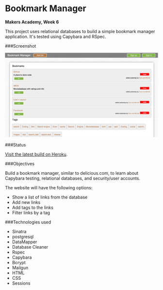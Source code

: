 # Bookmark Manager

**Makers Academy, Week 6**

This project uses relational databases to build a simple bookmark manager application. It's tested using Capybara and RSpec.

###Screenshot

![Image](/bookmark-manager.png)

###Status

[Visit the latest build on Heroku](http://radiant-refuge-8401.herokuapp.com/).

###Objectives

Build a bookmark manager, similar to delicious.com, to learn about Capybara testing, relational databases, and security/user accounts.

The website will have the following options:

- Show a list of links from the database
- Add new links
- Add tags to the links
- Filter links by a tag

###Technologies used

- Sinatra
- postgresql
- DataMapper
- Database Cleaner
- Rspec
- Capybara
- Bcrypt
- Mailgun
- HTML
- CSS
- Sessions
